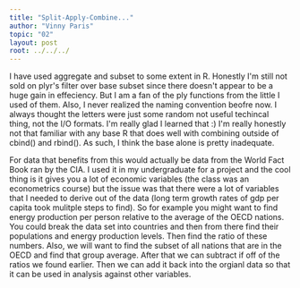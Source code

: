 ```yaml
---
title: "Split-Apply-Combine..."
author: "Vinny Paris"
topic: "02"
layout: post
root: ../../../
---
```

I have used aggregate and subset to some extent in R. Honestly I'm still not sold on plyr's filter over base
subset since there doesn't appear to be a huge gain in effeciency. But I am a fan of the ply functions from the little I used of them. Also, I never realized the naming convention beofre now. I always thought the letters were just some random not useful 
techincal thing, not the I/O formats. I'm really glad I learned that :) I'm really honestly not that familiar with any base R
that does well with combining outside of cbind() and rbind(). As such, I think the base alone is pretty inadequate.

For data that benefits from this would actually be data from the World Fact Book ran by the CIA. I used it in my undergraduate
for a project and the cool thing is it gives you a lot of economic variables (the class was an econometrics course) but the issue was
that there were a lot of variables that I needed to derive out of the data (long term growth rates of gdp per capita 
took mulitple steps to find). So for example you might want to find energy production per person relative to the average of the 
OECD nations. You could break the data set into countries and then from there find their populations and energy production 
levels. Then find the ratio of these numbers. Also, we will want to find the subset of all nations that are in the OECD and find that
group average. After that we can subtract if off of the ratios we found earlier. Then we can add it back into the orgianl data so that it
can be used in analysis against other variables. 
